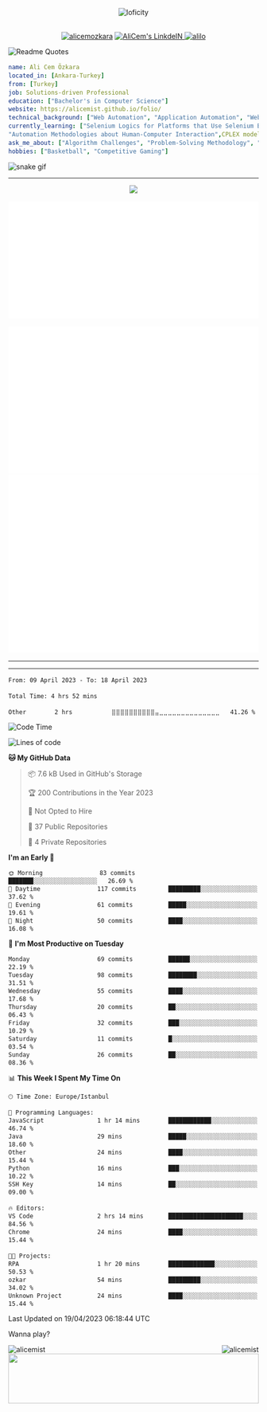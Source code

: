 <p align="center">
<img alt="loficity" width="800px" src="https://github.com/HyunCafe/HyunCafe/raw/main/assests/loficity.gif"</img>
</p>
<p align="center">
<br/>
  <a href="https://www.buymeacoffee.com/alicemozkara"> <img src="https://cdn.buymeacoffee.com/buttons/v2/default-yellow.png" height="50" width="210" alt="alicemozkara" /></a>
<a href="https://www.linkedin.com/in/ali-cem-oz/">
  <img alt="AliCem's LinkdeIN" width="40px" src="https://user-images.githubusercontent.com/43545812/144035037-0f415fc7-9f96-4517-a370-ccc6e78a714b.png" />
  
</a>
<a href="https://www.leetcode.com/alilo" target="blank"><img src="https://raw.githubusercontent.com/rahuldkjain/github-profile-readme-generator/master/src/images/icons/Social/leet-code.svg" alt="alilo"  width="30px" /></a>

<br>
  
</p>

 ![Readme Quotes](https://quotes-github-readme.vercel.app/api?type=horizontal&theme=nord) 
  




```yaml
name: Ali Cem Özkara
located_in: [Ankara-Turkey]
from: [Turkey]
job: Solutions-driven Professional
education: ["Bachelor's in Computer Science"]
website: https://alicemist.github.io/folio/
technical_background: ["Web Automation", "Application Automation", "Web Technologies", "Cloud Technologies", "NLP Techniques"]
currently_learning: ["Selenium Logics for Platforms that Use Selenium Backend", 
"Automation Methodologies about Human-Computer Interaction",CPLEX modelling]
ask_me_about: ["Algorithm Challenges", "Problem-Solving Methodology", "Python", "Node.js", "React.js", "TypeScript","LeetCode"]
hobbies: ["Basketball", "Competitive Gaming"]
```

![snake gif](https://github.com/alicemist/alicemist/blob/output/github-contribution-grid-snake.svg)
<hr>
<p align="center">
  <img alig src="https://github-profile-trophy.vercel.app/?username=alicemist&column=6&rank=SSS,SS,S,AAA,AA,A,B,C" />
</p>



![Metrics](https://raw.githubusercontent.com/alicemist/alicemist/main/github-metrics.svg)

![Metrics](https://raw.githubusercontent.com/alicemist/alicemist/main/metrics.plugin.habits.charts.svg)
![Metrics](https://raw.githubusercontent.com/alicemist/alicemist/main/metrics.plugin.leetcode.svg)
<hr>

<hr>

<!--START_SECTION:WAKA-->

```text
From: 09 April 2023 - To: 18 April 2023

Total Time: 4 hrs 52 mins

Other        2 hrs           ⣿⣿⣿⣿⣿⣿⣿⣿⣿⣿⣤⣀⣀⣀⣀⣀⣀⣀⣀⣀⣀⣀⣀⣀⣀   41.26 %
```

<!--END_SECTION:WAKA-->
<!--START_SECTION:time-->
![Code Time](http://img.shields.io/badge/Code%20Time-4%20hrs%2052%20mins-blue)

![Lines of code](https://img.shields.io/badge/From%20Hello%20World%20I%27ve%20Written-49.9%20thousand%20lines%20of%20code-blue)

**🐱 My GitHub Data** 

> 📦 7.6 kB Used in GitHub's Storage 
 > 
> 🏆 200 Contributions in the Year 2023
 > 
> 🚫 Not Opted to Hire
 > 
> 📜 37 Public Repositories 
 > 
> 🔑 4 Private Repositories 
 > 
**I'm an Early 🐤** 

```text
🌞 Morning                83 commits          ███████░░░░░░░░░░░░░░░░░░   26.69 % 
🌆 Daytime                117 commits         █████████░░░░░░░░░░░░░░░░   37.62 % 
🌃 Evening                61 commits          █████░░░░░░░░░░░░░░░░░░░░   19.61 % 
🌙 Night                  50 commits          ████░░░░░░░░░░░░░░░░░░░░░   16.08 % 
```
📅 **I'm Most Productive on Tuesday** 

```text
Monday                   69 commits          ██████░░░░░░░░░░░░░░░░░░░   22.19 % 
Tuesday                  98 commits          ████████░░░░░░░░░░░░░░░░░   31.51 % 
Wednesday                55 commits          ████░░░░░░░░░░░░░░░░░░░░░   17.68 % 
Thursday                 20 commits          ██░░░░░░░░░░░░░░░░░░░░░░░   06.43 % 
Friday                   32 commits          ███░░░░░░░░░░░░░░░░░░░░░░   10.29 % 
Saturday                 11 commits          █░░░░░░░░░░░░░░░░░░░░░░░░   03.54 % 
Sunday                   26 commits          ██░░░░░░░░░░░░░░░░░░░░░░░   08.36 % 
```


📊 **This Week I Spent My Time On** 

```text
🕑︎ Time Zone: Europe/Istanbul

💬 Programming Languages: 
JavaScript               1 hr 14 mins        ████████████░░░░░░░░░░░░░   46.74 % 
Java                     29 mins             █████░░░░░░░░░░░░░░░░░░░░   18.60 % 
Other                    24 mins             ████░░░░░░░░░░░░░░░░░░░░░   15.44 % 
Python                   16 mins             ███░░░░░░░░░░░░░░░░░░░░░░   10.22 % 
SSH Key                  14 mins             ██░░░░░░░░░░░░░░░░░░░░░░░   09.00 % 

🔥 Editors: 
VS Code                  2 hrs 14 mins       █████████████████████░░░░   84.56 % 
Chrome                   24 mins             ████░░░░░░░░░░░░░░░░░░░░░   15.44 % 

🐱‍💻 Projects: 
RPA                      1 hr 20 mins        █████████████░░░░░░░░░░░░   50.53 % 
ozkar                    54 mins             █████████░░░░░░░░░░░░░░░░   34.02 % 
Unknown Project          24 mins             ████░░░░░░░░░░░░░░░░░░░░░   15.44 % 
```


 Last Updated on 19/04/2023 06:18:44 UTC
<!--END_SECTION:time-->

Wanna play?
 <div align=center>
  
<img align="left" src="https://github-readme-stats.vercel.app/api/top-langs?username=alicemist&show_icons=true&locale=en&layout=compact" alt="alicemist" />

<img align="right" src="https://github-readme-streak-stats.herokuapp.com/?user=alicemist" alt="alicemist" />
</div>
<div align=center>
  <img  height=100px width= 100% src="https://capsule-render.vercel.app/api?type=waving&color=gradient&height=60&section=footer"/>
</div>

